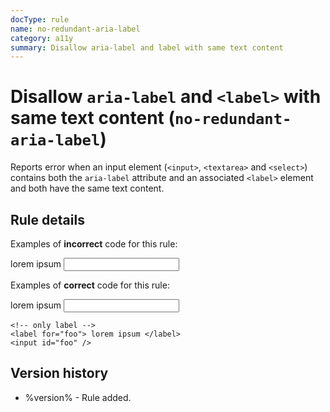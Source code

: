 ```yaml
---
docType: rule
name: no-redundant-aria-label
category: a11y
summary: Disallow aria-label and label with same text content
---
```


# Disallow `aria-label` and `<label>` with same text content (`no-redundant-aria-label`)

Reports error when an input element (`<input>`, `<textarea>` and `<select>`) contains both the `aria-label` attribute and an associated `<label>` element and both have the same text content.

## Rule details

Examples of **incorrect** code for this rule:

<validate name="incorrect" rules="no-redundant-aria-label">
    <label for="foo"> lorem ipsum </label>
    <input id="foo" aria-label="lorem ipsum" />
</validate>

Examples of **correct** code for this rule:

<validate name="correct" rules="no-redundant-aria-label">
    <!-- different texts -->
    <label for="foo"> lorem ipsum </label>
    <input id="foo" aria-label="screenreader text" />

    <!-- only label -->
    <label for="foo"> lorem ipsum </label>
    <input id="foo" />

</validate>

## Version history

- %version% - Rule added.
